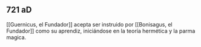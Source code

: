## 721 aD
 [[Guernicus, el Fundador]] acepta ser instruido por [[Bonisagus, el Fundador]] como su aprendiz, iniciándose en la teoría hermética y la parma magica. 